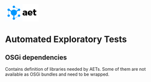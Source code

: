 ![Automated Exploratory Tests](../misc/img/logo.png)
# Automated Exploratory Tests

## OSGi dependencies

Contains definition of libraries needed by AETs.
Some of them are not available as OSGi bundles and need to be wrapped.
